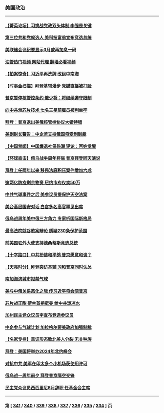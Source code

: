 ### 美国政治
---
#### [【菁英论坛】习挑战党政双头体制 李强是关键](../../pages/ncid1078159/n13935884.md?02230845) 
#### [第三位共和党候选人 美科技富翁宣布竞选总统](../../pages/ncid1078159/n13935748.md?02230845) 
#### [美联储会议纪要显示3月或再加息一码](../../pages/ncid1078159/n13935860.md?02230845) 
#### [油管热门视频 网站代理 翻墙必看视频](http://138.2.39.72:81/youtube.html?epic-marker?02230845)
#### [【拍案惊奇】习近平再洗牌 改组中南海](../../pages/ncid1078159/n13935760.md?02230845) 
#### [【时事金扫描】拜登基辅漫步 党媒直播被打脸](../../pages/ncid1078159/n13935661.md?02230845) 
#### [普京暂停核管控条约 俄少将：将继续遵守限制](../../pages/ncid1078159/n13935788.md?02230845) 
#### [向中共泄芯片技术 七名三星前雇员被判坐牢](../../pages/ncid1078159/n13935767.md?02230845) 
#### [拜登：普京退出美俄核管控协议大错特错](../../pages/ncid1078159/n13935588.md?02230845) 
#### [美副财长警告：中企若支持俄国将受到制裁](../../pages/ncid1078159/n13935247.md?02230845) 
#### [【中国禁闻】中国爆退社保热潮 评论：百姓觉醒](../../pages/ncid1078159/n13934935.md?02230845) 
#### [【环球直击】俄乌战争周年将届 普京拜登同天演说](../../pages/ncid1078159/n13934931.md?02230845) 
#### [拜登上任两年以来 移民法庭积压案件增加六成](../../pages/ncid1078159/n13935251.md?02230845) 
#### [逾两亿防疫剩余物资 纽约市府仅卖50万](../../pages/ncid1078159/n13935223.md?02230845) 
#### [中共气球事件之后 美参议员提保护天空法案](../../pages/ncid1078159/n13935184.md?02230845) 
#### [美台高层国安对话 白宫多名高官罕见出席](../../pages/ncid1078159/n13935207.md?02230845) 
#### [俄乌战周年美中俄三方角力 专家析国际新格局](../../pages/ncid1078159/n13934906.md?02230845) 
#### [最高法院就谷歌案辩论 质疑230条保护范围](../../pages/ncid1078159/n13934917.md?02230845) 
#### [前美国驻外大使支持德桑蒂斯竞选总统](../../pages/ncid1078159/n13934996.md?02230845) 
#### [【十字路口】中共扮装和平鸽 普京愿意和谈？](../../pages/ncid1078159/n13934851.md?02230845) 
#### [【天亮时分】拜登突访基辅 习和普京同时认怂](../../pages/ncid1078159/n13934937.md?02230845) 
#### [南加海滨城市拟禁气球](../../pages/ncid1078159/n13935027.md?02230845) 
#### [美与中俄关系恶化之际 传习近平将会晤普京](../../pages/ncid1078159/n13934888.md?02230845) 
#### [芯片战正酣 荷兰首相挺美 给中共泼凉水](../../pages/ncid1078159/n13934957.md?02230845) 
#### [加州民主党众议员李宣布竞选参议员](../../pages/ncid1078159/n13934896.md?02230845) 
#### [中企参与气球计划 加拉格尔要美政府加强制裁](../../pages/ncid1078159/n13934844.md?02230845) 
#### [【名家专栏】意识形态致北美人分裂 无关种族](../../pages/ncid1078159/n13934789.md?02230845) 
#### [拜登：美国将举办2024年北约峰会](../../pages/ncid1078159/n13934914.md?02230845) 
#### [对抗中共 美军在印太多个小机场获使用许可](../../pages/ncid1078159/n13934892.md?02230845) 
#### [俄乌战一周年前夕 拜登普京隔空交锋](../../pages/ncid1078159/n13934895.md?02230845) 
#### [民主党众议员西西里尼6月辞职 任基金会主席](../../pages/ncid1078159/n13934863.md?02230845) 

---
#### 第 [ [341](./341.md?02230845) / [340](./340.md?02230845) / [339](./339.md?02230845) / [338](./338.md?02230845) / [337](./337.md?02230845) / [336](./336.md?02230845) / [335](./335.md?02230845) / [334](./334.md?02230845) ] 页
